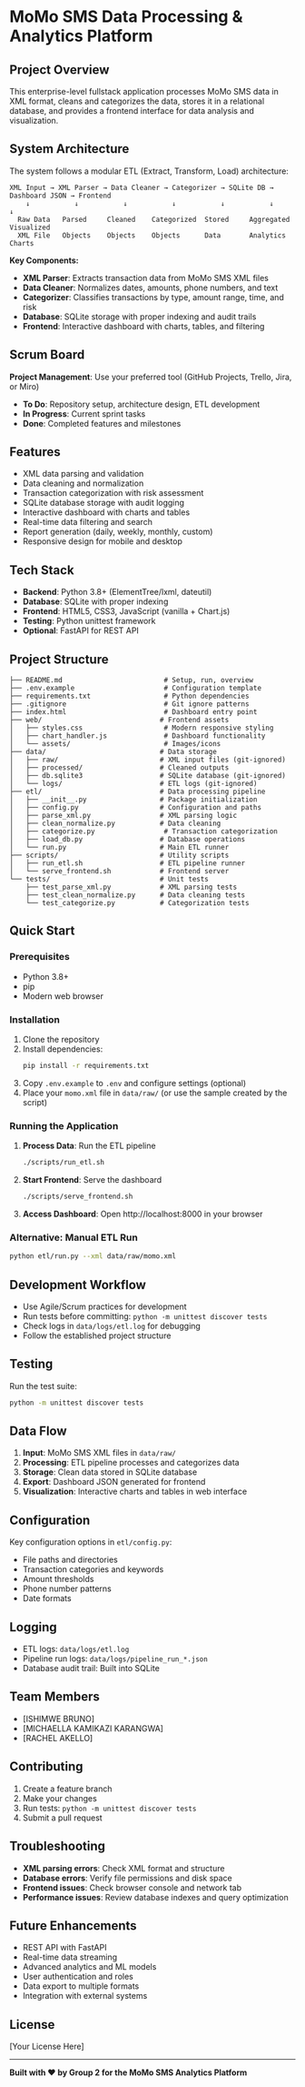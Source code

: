# MoMo SMS Data Processing & Analytics Platform

## Project Overview
This enterprise-level fullstack application processes MoMo SMS data in XML format, cleans and categorizes the data, stores it in a relational database, and provides a frontend interface for data analysis and visualization.

## System Architecture
The system follows a modular ETL (Extract, Transform, Load) architecture:

```
XML Input → XML Parser → Data Cleaner → Categorizer → SQLite DB → Dashboard JSON → Frontend
    ↓           ↓           ↓           ↓           ↓           ↓           ↓
  Raw Data   Parsed     Cleaned    Categorized  Stored     Aggregated   Visualized
  XML File   Objects    Objects    Objects      Data       Analytics    Charts
```

**Key Components:**
- **XML Parser**: Extracts transaction data from MoMo SMS XML files
- **Data Cleaner**: Normalizes dates, amounts, phone numbers, and text
- **Categorizer**: Classifies transactions by type, amount range, time, and risk
- **Database**: SQLite storage with proper indexing and audit trails
- **Frontend**: Interactive dashboard with charts, tables, and filtering

## Scrum Board
**Project Management**: Use your preferred tool (GitHub Projects, Trello, Jira, or Miro)
- **To Do**: Repository setup, architecture design, ETL development
- **In Progress**: Current sprint tasks
- **Done**: Completed features and milestones

## Features
- XML data parsing and validation
- Data cleaning and normalization
- Transaction categorization with risk assessment
- SQLite database storage with audit logging
- Interactive dashboard with charts and tables
- Real-time data filtering and search
- Report generation (daily, weekly, monthly, custom)
- Responsive design for mobile and desktop

## Tech Stack
- **Backend**: Python 3.8+ (ElementTree/lxml, dateutil)
- **Database**: SQLite with proper indexing
- **Frontend**: HTML5, CSS3, JavaScript (vanilla + Chart.js)
- **Testing**: Python unittest framework
- **Optional**: FastAPI for REST API

## Project Structure
```
├── README.md                         # Setup, run, overview
├── .env.example                      # Configuration template
├── requirements.txt                  # Python dependencies
├── .gitignore                        # Git ignore patterns
├── index.html                        # Dashboard entry point
├── web/                             # Frontend assets
│   ├── styles.css                    # Modern responsive styling
│   ├── chart_handler.js              # Dashboard functionality
│   └── assets/                       # Images/icons
├── data/                            # Data storage
│   ├── raw/                         # XML input files (git-ignored)
│   ├── processed/                   # Cleaned outputs
│   ├── db.sqlite3                   # SQLite database (git-ignored)
│   └── logs/                        # ETL logs (git-ignored)
├── etl/                             # Data processing pipeline
│   ├── __init__.py                  # Package initialization
│   ├── config.py                    # Configuration and paths
│   ├── parse_xml.py                 # XML parsing logic
│   ├── clean_normalize.py           # Data cleaning
│   ├── categorize.py                 # Transaction categorization
│   ├── load_db.py                   # Database operations
│   └── run.py                       # Main ETL runner
├── scripts/                         # Utility scripts
│   ├── run_etl.sh                   # ETL pipeline runner
│   └── serve_frontend.sh            # Frontend server
└── tests/                           # Unit tests
    ├── test_parse_xml.py            # XML parsing tests
    ├── test_clean_normalize.py      # Data cleaning tests
    └── test_categorize.py           # Categorization tests
```

## Quick Start

### Prerequisites
- Python 3.8+
- pip
- Modern web browser

### Installation
1. Clone the repository
2. Install dependencies:
   ```bash
   pip install -r requirements.txt
   ```
3. Copy `.env.example` to `.env` and configure settings (optional)
4. Place your `momo.xml` file in `data/raw/` (or use the sample created by the script)

### Running the Application
1. **Process Data**: Run the ETL pipeline
   ```bash
   ./scripts/run_etl.sh
   ```

2. **Start Frontend**: Serve the dashboard
   ```bash
   ./scripts/serve_frontend.sh
   ```

3. **Access Dashboard**: Open http://localhost:8000 in your browser

### Alternative: Manual ETL Run
```bash
python etl/run.py --xml data/raw/momo.xml
```

## Development Workflow
- Use Agile/Scrum practices for development
- Run tests before committing: `python -m unittest discover tests`
- Check logs in `data/logs/etl.log` for debugging
- Follow the established project structure

## Testing
Run the test suite:
```bash
python -m unittest discover tests
```

## Data Flow
1. **Input**: MoMo SMS XML files in `data/raw/`
2. **Processing**: ETL pipeline processes and categorizes data
3. **Storage**: Clean data stored in SQLite database
4. **Export**: Dashboard JSON generated for frontend
5. **Visualization**: Interactive charts and tables in web interface

## Configuration
Key configuration options in `etl/config.py`:
- File paths and directories
- Transaction categories and keywords
- Amount thresholds
- Phone number patterns
- Date formats

## Logging
- ETL logs: `data/logs/etl.log`
- Pipeline run logs: `data/logs/pipeline_run_*.json`
- Database audit trail: Built into SQLite

## Team Members
- [ISHIMWE BRUNO]
- [MICHAELLA KAMIKAZI KARANGWA]
- [RACHEL AKELLO]

## Contributing
1. Create a feature branch
2. Make your changes
3. Run tests: `python -m unittest discover tests`
4. Submit a pull request

## Troubleshooting
- **XML parsing errors**: Check XML format and structure
- **Database errors**: Verify file permissions and disk space
- **Frontend issues**: Check browser console and network tab
- **Performance issues**: Review database indexes and query optimization

## Future Enhancements
- REST API with FastAPI
- Real-time data streaming
- Advanced analytics and ML models
- User authentication and roles
- Data export to multiple formats
- Integration with external systems

## License
[Your License Here]

---

**Built with ❤️ by Group 2 for the MoMo SMS Analytics Platform**
